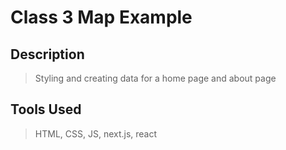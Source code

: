 # Class 3 Map Example
## Description
>Styling and creating data for a home page and about page
## Tools Used
>HTML, CSS, JS, next.js, react
